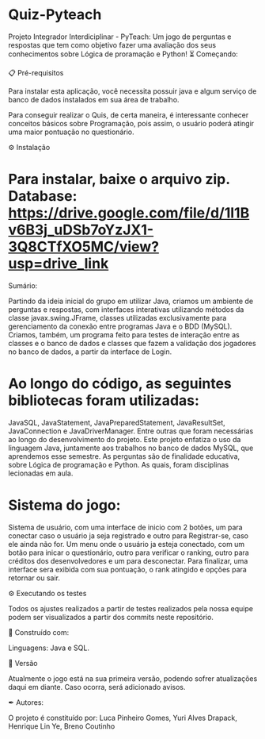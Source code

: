 # Quiz-Pyteach
Projeto Integrador Interdiciplinar - PyTeach: Um jogo de perguntas e respostas que tem como objetivo fazer uma avaliação dos seus conhecimentos sobre Lógica de proramação e Python!
⏳ Começando:

📋 Pré-requisitos

Para instalar esta aplicação, você necessita possuir java e algum serviço de banco de dados instalados em sua área de trabalho.

Para conseguir realizar o Quis, de certa maneira, é interessante conhecer conceitos básicos sobre Programação, pois assim, o usuário poderá atingir uma maior pontuação no questionário.

⚙ Instalação

# Para instalar, baixe o arquivo zip. Database: https://drive.google.com/file/d/1l1Bv6B3j_uDSb7oYzJX1-3Q8CTfXO5MC/view?usp=drive_link

Sumário:

Partindo da ideia inicial do grupo em utilizar Java, criamos um ambiente de perguntas e respostas, com interfaces interativas utilizando métodos da classe javax.swing.JFrame, classes utilizadas exclusivamente para gerenciamento da conexão entre programas Java e o BDD (MySQL). Criamos, também, um programa feito para testes de interação entre as classes e o banco de dados e classes que fazem a validação dos jogadores no banco de dados, a partir da interface de Login.
# Ao longo do código, as seguintes bibliotecas foram utilizadas:
JavaSQL, JavaStatement, JavaPreparedStatement, JavaResultSet, JavaConnection e JavaDriverManager. Entre outras que foram necessárias ao longo do desenvolvimento do projeto.
Este projeto enfatiza o uso da linguagem Java, juntamente aos trabalhos no banco de dados MySQL, que aprendemos esse semestre.
As perguntas são de finalidade educativa, sobre Lógica de programação e Python. As quais, foram disciplinas lecionadas em aula.


# Sistema do jogo:
Sistema de usuário, com uma interface de inicio com 2 botões, um para conectar caso o usuário ja seja registrado e outro para Registrar-se, caso ele ainda não for.
Um menu onde o usuário ja esteja conectado, com um botão para inicar o questionário, outro para verificar o ranking, outro para créditos dos desenvolvedores e um para desconectar.
Para finalizar, uma interface sera exibida com sua pontuação, o rank atingido e opções para retornar ou sair.

⚙ Executando os testes

Todos os ajustes realizados a partir de testes realizados pela nossa equipe podem ser visualizados a partir dos commits neste repositório.

🧰 Construído com:

Linguagens: Java e SQL.

📌 Versão

Atualmente o jogo está na sua primeira versão, podendo sofrer atualizações daqui em diante. Caso ocorra, será adicionado avisos.

✒ Autores:

O projeto é constituído por: Luca Pinheiro Gomes, Yuri Alves Drapack, Henrique Lin Ye, Breno Coutinho

